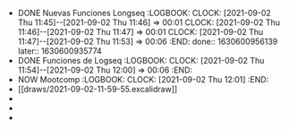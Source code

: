 - DONE Nuevas Funciones Longseq
  :LOGBOOK:
  CLOCK: [2021-09-02 Thu 11:45]--[2021-09-02 Thu 11:46] =>  00:01
  CLOCK: [2021-09-02 Thu 11:46]--[2021-09-02 Thu 11:47] =>  00:01
  CLOCK: [2021-09-02 Thu 11:47]--[2021-09-02 Thu 11:53] =>  00:06
  :END:
  done:: 1630600956139
  later:: 1630600935774
- DONE  Funciones de Logseq
  :LOGBOOK:
  CLOCK: [2021-09-02 Thu 11:54]--[2021-09-02 Thu 12:00] =>  00:06
  :END:
- NOW Mootcomp
  :LOGBOOK:
  CLOCK: [2021-09-02 Thu 12:01]
  :END:
- [[draws/2021-09-02-11-59-55.excalidraw]]
-
-
-